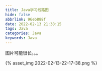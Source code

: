 ```yaml
---
title: Java学习线路图
hide: false
abbrlink: 96eb888f
date: 2022-02-13 21:38:15
tags: Java
categories: Java
keywords: Java
---
```


图片可能很长。。。

<!-- more -->


{% asset_img 2022-02-13-22-17-38.png %}


